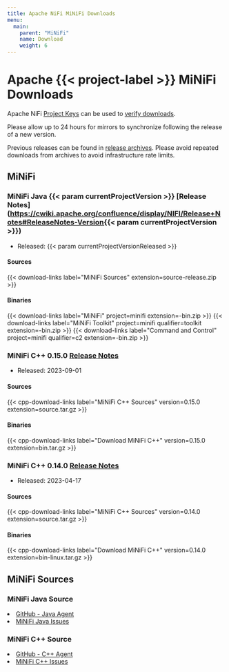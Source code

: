 ```yaml
---
title: Apache NiFi MiNiFi Downloads
menu:
  main:
    parent: "MiNiFi"
    name: Download
    weight: 6
---
```


<div class="downloads">

# Apache {{< project-label >}} MiNiFi Downloads

Apache NiFi [Project Keys](https://downloads.apache.org/nifi/KEYS) can be used to
[verify downloads](https://www.apache.org/info/verification.html).

Please allow up to 24 hours for mirrors to synchronize following the release of a new version.

Previous releases can be found in [release archives](https://archive.apache.org/dist/nifi/).
Please avoid repeated downloads from archives to avoid infrastructure rate limits.

## MiNiFi

### MiNiFi Java {{< param currentProjectVersion >}} [Release Notes](https://cwiki.apache.org/confluence/display/NIFI/Release+Notes#ReleaseNotes-Version{{< param currentProjectVersion >}})

- Released: {{< param currentProjectVersionReleased >}}
#### Sources
 {{< download-links label="MiNiFi Sources" extension=source-release.zip >}}
#### Binaries
 {{< download-links label="MiNiFi" project=minifi extension=-bin.zip >}}
 {{< download-links label="MiNiFi Toolkit" project=minifi qualifier=toolkit extension=-bin.zip >}}
 {{< download-links label="Command and Control" project=minifi qualifier=c2 extension=-bin.zip >}}

### MiNiFi C++ 0.15.0 [Release Notes](https://cwiki.apache.org/confluence/pages/viewpage.action?pageId=65145325#ReleaseNotesMiNiFi(C++)-Versioncpp-0.15.0)

- Released: 2023-09-01 
#### Sources
{{< cpp-download-links label="MiNiFi C++ Sources" version=0.15.0 extension=source.tar.gz >}}
#### Binaries
{{< cpp-download-links label="Download MiNiFi C++" version=0.15.0 extension=bin.tar.gz >}}

### MiNiFi C++ 0.14.0 [Release Notes](https://cwiki.apache.org/confluence/pages/viewpage.action?pageId=65145325#ReleaseNotesMiNiFi(C++)-Versioncpp-0.14.0)

- Released: 2023-04-17
#### Sources
{{< cpp-download-links label="MiNiFi C++ Sources" version=0.14.0 extension=source.tar.gz >}}
#### Binaries
{{< cpp-download-links label="Download MiNiFi C++" version=0.14.0 extension=bin-linux.tar.gz >}}

</div>

## MiNiFi Sources

### MiNiFi Java Source

<li><a href="https://github.com/apache/nifi">GitHub - Java Agent<span uk-icon="link"></span></a></li>
<li><a href="https://issues.apache.org/jira/issues/?jql=project%20%3D%20NIFI%20AND%20resolution%20%3D%20Unresolved%20AND%20component%20%3D%20%22MiNiFi%22%20ORDER%20BY%20priority%20DESC%2C%20updated%20DESC">
MiNiFi Java Issues<span uk-icon="link"></span></a></li>

### MiNiFi C++ Source

<li><a href="https://github.com/apache/nifi-minifi-cpp">GitHub - C++ Agent<span uk-icon="link"></span></a></li>
<li><a href="https://issues.apache.org/jira/browse/MINIFICPP">MiNiFi C++ Issues<span uk-icon="link"></span></a></li>

